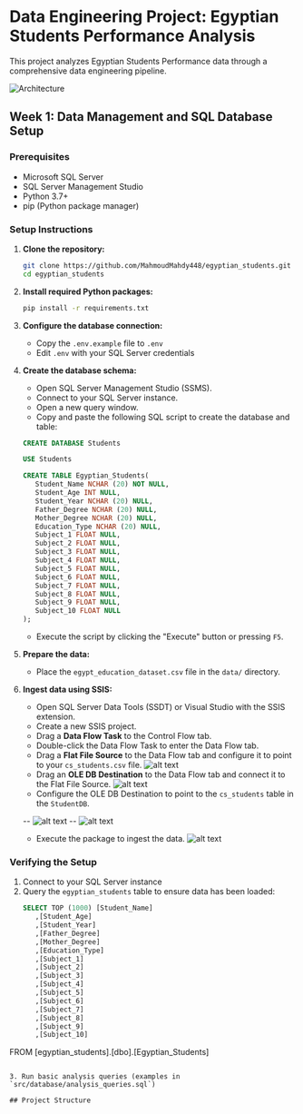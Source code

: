 # Data Engineering Project: Egyptian Students Performance Analysis

This project analyzes Egyptian Students Performance data through a comprehensive data engineering pipeline.


![Architecture](src/screenshots/architecture.png)



## Week 1: Data Management and SQL Database Setup

### Prerequisites

- Microsoft SQL Server
- SQL Server Management Studio
- Python 3.7+
- pip (Python package manager)

### Setup Instructions

1. **Clone the repository:**
   ```bash
   git clone https://github.com/MahmoudMahdy448/egyptian_students.git
   cd egyptian_students
   ```

2. **Install required Python packages:**
   ```bash
   pip install -r requirements.txt
   ```

3. **Configure the database connection:**
   - Copy the `.env.example` file to `.env`
   - Edit `.env` with your SQL Server credentials

4. **Create the database schema:**
   - Open SQL Server Management Studio (SSMS).
   - Connect to your SQL Server instance.
   - Open a new query window.
   - Copy and paste the following SQL script to create the database and table:

   ```sql
   CREATE DATABASE Students

   USE Students

   CREATE TABLE Egyptian_Students(
      Student_Name NCHAR (20) NOT NULL,
      Student_Age INT NULL,
      Student_Year NCHAR (20) NULL,
      Father_Degree NCHAR (20) NULL,
      Mother_Degree NCHAR (20) NULL,
      Education_Type NCHAR (20) NULL,
      Subject_1 FLOAT NULL,
      Subject_2 FLOAT NULL,
      Subject_3 FLOAT NULL,
      Subject_4 FLOAT NULL,
      Subject_5 FLOAT NULL,
      Subject_6 FLOAT NULL,
      Subject_7 FLOAT NULL,
      Subject_8 FLOAT NULL,
      Subject_9 FLOAT NULL,
      Subject_10 FLOAT NULL
   );
   ```

   - Execute the script by clicking the "Execute" button or pressing `F5`.

5. **Prepare the data:**
   - Place the `egypt_education_dataset.csv` file in the `data/` directory.

6. **Ingest data using SSIS:**
   - Open SQL Server Data Tools (SSDT) or Visual Studio with the SSIS extension.
   - Create a new SSIS project.
   - Drag a **Data Flow Task** to the Control Flow tab.
   - Double-click the Data Flow Task to enter the Data Flow tab.
   - Drag a **Flat File Source** to the Data Flow tab and configure it to point to your `cs_students.csv` file.
   ![alt text](src/screenshots/image.png)
   - Drag an **OLE DB Destination** to the Data Flow tab and connect it to the Flat File Source.
   ![alt text](src/screenshots/image-1.png)
   - Configure the OLE DB Destination to point to the `cs_students` table in the `StudentDB`.
   
   -- ![alt text](src/screenshots/image-3.png)
   -- ![alt text](src/screenshots/image-2.png)
   - Execute the package to ingest the data.
    ![alt text](src/screenshots/image-4.png)

### Verifying the Setup

1. Connect to your SQL Server instance
2. Query the `egyptian_students` table to ensure data has been loaded:
   ```sql
   SELECT TOP (1000) [Student_Name]
      ,[Student_Age]
      ,[Student_Year]
      ,[Father_Degree]
      ,[Mother_Degree]
      ,[Education_Type]
      ,[Subject_1]
      ,[Subject_2]
      ,[Subject_3]
      ,[Subject_4]
      ,[Subject_5]
      ,[Subject_6]
      ,[Subject_7]
      ,[Subject_8]
      ,[Subject_9]
      ,[Subject_10]
  FROM [egyptian_students].[dbo].[Egyptian_Students]
   ```

3. Run basic analysis queries (examples in `src/database/analysis_queries.sql`)

## Project Structure

